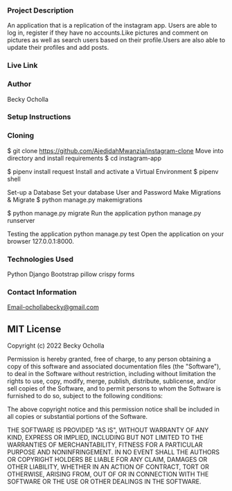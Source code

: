 ### Project Description
An application that is a replication of the instagram app. Users are able to log in, register if they have no accounts.Like pictures and comment on pictures as well as search users based on their profile.Users are also able to update their profiles and add posts.
### Live Link
### Author
Becky Ocholla
### Setup Instructions
### Cloning
$ git clone https://github.com/AjedidahMwanzia/instagram-clone
Move into directory and install requirements
$ cd instagram-app

$ pipenv install request
Install and activate a Virtual Environment
$ pipenv shell
 
Set-up a Database
Set your database User and Password 
Make Migrations & Migrate
$ python manage.py makemigrations <DB Name> 

$ python manage.py migrate 
Run the application
python manage.py runserver 

Testing the application
python manage.py test 
Open the application on your browser 127.0.0.1:8000.

### Technologies Used
Python
Django
Bootstrap
pillow
crispy forms
### Contact Information
Email-ochollabecky@gmail.com

## MIT License
Copyright (c) 2022 Becky Ocholla

Permission is hereby granted, free of charge, to any person obtaining a copy
of this software and associated documentation files (the "Software"), to deal
in the Software without restriction, including without limitation the rights
to use, copy, modify, merge, publish, distribute, sublicense, and/or sell
copies of the Software, and to permit persons to whom the Software is
furnished to do so, subject to the following conditions:

The above copyright notice and this permission notice shall be included in all
copies or substantial portions of the Software.

THE SOFTWARE IS PROVIDED "AS IS", WITHOUT WARRANTY OF ANY KIND, EXPRESS OR
IMPLIED, INCLUDING BUT NOT LIMITED TO THE WARRANTIES OF MERCHANTABILITY,
FITNESS FOR A PARTICULAR PURPOSE AND NONINFRINGEMENT. IN NO EVENT SHALL THE
AUTHORS OR COPYRIGHT HOLDERS BE LIABLE FOR ANY CLAIM, DAMAGES OR OTHER
LIABILITY, WHETHER IN AN ACTION OF CONTRACT, TORT OR OTHERWISE, ARISING FROM,
OUT OF OR IN CONNECTION WITH THE SOFTWARE OR THE USE OR OTHER DEALINGS IN THE
SOFTWARE.

